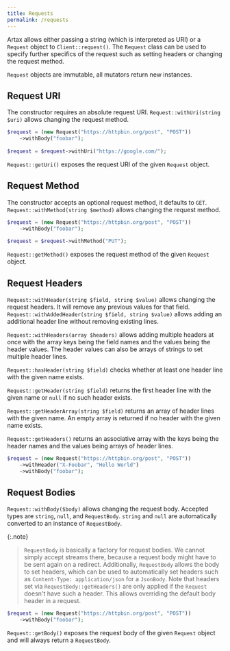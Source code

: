 ```yaml
---
title: Requests
permalink: /requests
---
```

Artax allows either passing a string (which is interpreted as URI) or a `Request` object to `Client::request()`. The `Request` class can be used to specify further specifics of the request such as setting headers or changing the request method.

`Request` objects are immutable, all mutators return new instances.

## Request URI

The constructor requires an absolute request URI. `Request::withUri(string $uri)` allows changing the request method.

```php
$request = (new Request("https://httpbin.org/post", "POST"))
    ->withBody("foobar");
    
$request = $request->withUri("https://google.com/");
```

`Request::getUri()` exposes the request URI of the given `Request` object.

## Request Method

The constructor accepts an optional request method, it defaults to `GET`. `Request::withMethod(string $method)` allows changing the request method.

```php
$request = (new Request("https://httpbin.org/post", "POST"))
    ->withBody("foobar");
    
$request = $request->withMethod("PUT");
```

`Request::getMethod()` exposes the request method of the given `Request` object.

## Request Headers

`Request::withHeader(string $field, string $value)` allows changing the request headers. It will remove any previous values for that field. `Request::withAddedHeader(string $field, string $value)` allows adding an additional header line without removing existing lines.
 
`Request::withHeaders(array $headers)` allows adding multiple headers at once with the array keys being the field names and the values being the header values. The header values can also be arrays of strings to set multiple header lines.

`Request::hasHeader(string $field)` checks whether at least one header line with the given name exists.

`Request::getHeader(string $field)` returns the first header line with the given name or `null` if no such header exists.

`Request::getHeaderArray(string $field)` returns an array of header lines with the given name. An empty array is returned if no header with the given name exists.

`Request::getHeaders()` returns an associative array with the keys being the header names and the values being arrays of header lines.

```php
$request = (new Request("https://httpbin.org/post", "POST"))
    ->withHeader("X-Foobar", "Hello World")
    ->withBody("foobar");
```

## Request Bodies

`Request::withBody($body)` allows changing the request body. Accepted types are `string`, `null`, and `RequestBody`. `string` and `null` are automatically converted to an instance of `RequestBody`.

{:.note}
> `RequestBody` is basically a factory for request bodies. We cannot simply accept streams there, because a request body might have to be sent again on a redirect. Additionally, `RequestBody` allows the body to set headers, which can be used to automatically set headers such as `Content-Type: application/json` for a `JsonBody`. Note that headers set via `RequestBody::getHeaders()` are only applied if the `Request` doesn't have such a header. This allows overriding the default body header in a request. 

```php
$request = (new Request("https://httpbin.org/post", "POST"))
    ->withBody("foobar");
```

`Request::getBody()` exposes the request body of the given `Request` object and will always return a `RequestBody`.
